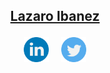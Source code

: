 ## <p align="center"><a href="https://lazaroibanez.com/">Lazaro Ibanez</a></p>

<!---

### <p align="center">Technical Product Owner</p>

### <p align="center">Product Owner</p>

![image](https://github.com/LazaroIbanez/LazaroIbanez/blob/master/images/dino.gif)
-->

<p align="center">
  <a href="http://bit.ly/LazaroLinkedIn"><img src="https://github.com/LazaroIbanez/LazaroIbanez/blob/master/images/linkedin.png" width="40" height="40" alt="LinkedIn"></a>
  &nbsp; &nbsp;
  <a href="http://bit.ly/LazaroITwitter"><img src="https://github.com/LazaroIbanez/LazaroIbanez/blob/master/images/twitter.png" width="40" height="40" alt="Twitter"></a>
</p>
